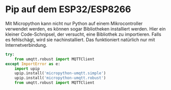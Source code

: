 # Pip auf dem ESP32/ESP8266

Mit Micropython kann nicht nur Python auf einem Mikrocontroller verwendet werden, es können sogar Bibliotheken installiert werden. Hier ein kleiner Code-Schnipsel, der versucht, eine Bibliothek zu importieren. Falls es fehlschägt, wird sie nachinstalliert. Das funktioniert natürlich nur mit Internetverbindung.

```python
try:
    from umqtt.robust import MQTTClient
except ImportError as e:
    import upip
    upip.install('micropython-umqtt.simple')
    upip.install('micropython-umqtt.robust')
    from umqtt.robust import MQTTClient
```
